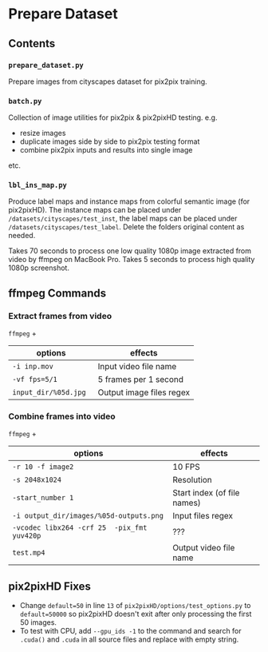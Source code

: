 # Prepare Dataset
## Contents

### `prepare_dataset.py`

Prepare images from cityscapes dataset for pix2pix training.

### `batch.py`

Collection of image utilities for pix2pix & pix2pixHD testing. e.g.

- resize images
- duplicate images side by side to pix2pix testing format
- combine pix2pix inputs and results into single image

etc.

### `lbl_ins_map.py`

Produce label maps and instance maps from colorful semantic image (for pix2pixHD). The instance maps can be placed under `/datasets/cityscapes/test_inst`, the label maps can be placed under `/datasets/cityscapes/test_label`. Delete the folders original content as needed.

Takes 70 seconds to process one low quality 1080p image extracted from video by ffmpeg on MacBook Pro. Takes 5 seconds to process high quality 1080p screenshot.


## ffmpeg Commands


### Extract frames from video
`ffmpeg`
+

options | effects
-----|-----
`-i inp.mov ` |  Input video file name
`-vf fps=5/1 ` | 5 frames per 1 second
`input_dir/%05d.jpg ` | Output image files regex



### Combine frames into video
`ffmpeg`
+

options | effects
-----|-----
`-r 10 -f image2 ` |  10 FPS
`-s 2048x1024 ` | Resolution
`-start_number 1 ` | Start index (of file names)
`-i output_dir/images/%05d-outputs.png ` | Input files regex
`-vcodec libx264 -crf 25  -pix_fmt yuv420p ` | ???
`test.mp4` | Output video file name

## pix2pixHD Fixes

- Change `default=50` in line `13` of `pix2pixHD/options/test_options.py` to `default=50000` so pix2pixHD doesn't exit after only processing the first 50 images.
- To test with CPU, add `--gpu_ids -1` to the command and search for `.cuda()` and `.cuda` in all source files and replace with empty string.

